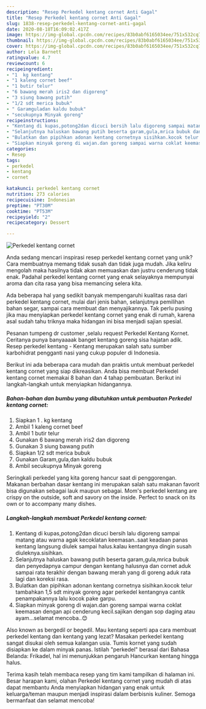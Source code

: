 ```yaml
---
description: "Resep Perkedel kentang cornet Anti Gagal"
title: "Resep Perkedel kentang cornet Anti Gagal"
slug: 1838-resep-perkedel-kentang-cornet-anti-gagal
date: 2020-08-18T16:09:02.417Z
image: https://img-global.cpcdn.com/recipes/83b0abf6165034ee/751x532cq70/perkedel-kentang-cornet-foto-resep-utama.jpg
thumbnail: https://img-global.cpcdn.com/recipes/83b0abf6165034ee/751x532cq70/perkedel-kentang-cornet-foto-resep-utama.jpg
cover: https://img-global.cpcdn.com/recipes/83b0abf6165034ee/751x532cq70/perkedel-kentang-cornet-foto-resep-utama.jpg
author: Lela Barnett
ratingvalue: 4.7
reviewcount: 6
recipeingredient:
- "1  kg kentang"
- "1 kaleng cornet beef"
- "1 butir telur"
- "6 bawang merah iris2 dan digoreng"
- "3 siung bawang putih"
- "1/2 sdt merica bubuk"
- " Garamguladan kaldu bubuk"
- "secukupnya Minyak goreng"
recipeinstructions:
- "Kentang di kupas,potong2dan dicuci bersih lalu digoreng sampai matang atau warna agak kecoklatan keemasan..saat keadaan panas kentang langsung diulek sampai halus.kalau kentangnya dingin susah diuleknya.sisihkan."
- "Selanjutnya haluskan bawang putih beserta garam,gula,mrica bubuk dan penyedapnya campur dengan kentang halusnya dan cornet aduk sampai rata terakhir dengan bawang merah yang di goreng aduk rata lagi dan koreksi rasa."
- "Bulatkan dan pipihkan adonan kentang cornetnya sisihkan.kocok telur tambahkan 1,5 sdt minyak goreng agar perkedel kentangnya cantik penampakannya lalu kocok pake garpu."
- "Siapkan minyak goreng di wajan.dan goreng sampai warna coklat keemasan dengan api cenderung kecil.sajikan dengan sop daging atau ayam...selamat mencoba..😊"
categories:
- Resep
tags:
- perkedel
- kentang
- cornet

katakunci: perkedel kentang cornet 
nutrition: 273 calories
recipecuisine: Indonesian
preptime: "PT30M"
cooktime: "PT53M"
recipeyield: "2"
recipecategory: Dessert

---
```



![Perkedel kentang cornet](https://img-global.cpcdn.com/recipes/83b0abf6165034ee/751x532cq70/perkedel-kentang-cornet-foto-resep-utama.jpg)

Anda sedang mencari inspirasi resep perkedel kentang cornet yang unik? Cara membuatnya memang tidak susah dan tidak juga mudah. Jika keliru mengolah maka hasilnya tidak akan memuaskan dan justru cenderung tidak enak. Padahal perkedel kentang cornet yang enak selayaknya mempunyai aroma dan cita rasa yang bisa memancing selera kita.

Ada beberapa hal yang sedikit banyak mempengaruhi kualitas rasa dari perkedel kentang cornet, mulai dari jenis bahan, selanjutnya pemilihan bahan segar, sampai cara membuat dan menyajikannya. Tak perlu pusing jika mau menyiapkan perkedel kentang cornet yang enak di rumah, karena asal sudah tahu triknya maka hidangan ini bisa menjadi sajian spesial.

Pesanan tumpeng dr customer ,selalu request Perkedel Kentang Kornet. Ceritanya punya banyaaaak banget kentang goreng sisa hajatan adik. Resep perkedel kentang - Kentang merupakan salah satu sumber karbohidrat pengganti nasi yang cukup populer di Indonesia.


Berikut ini ada beberapa cara mudah dan praktis untuk membuat perkedel kentang cornet yang siap dikreasikan. Anda bisa membuat Perkedel kentang cornet memakai 8 bahan dan 4 tahap pembuatan. Berikut ini langkah-langkah untuk menyiapkan hidangannya.

<!--inarticleads1-->

##### Bahan-bahan dan bumbu yang dibutuhkan untuk pembuatan Perkedel kentang cornet:

1. Siapkan 1 . kg kentang
1. Ambil 1 kaleng cornet beef
1. Ambil 1 butir telur
1. Gunakan 6 bawang merah iris2 dan digoreng
1. Gunakan 3 siung bawang putih
1. Siapkan 1/2 sdt merica bubuk
1. Gunakan  Garam,gula,dan kaldu bubuk
1. Ambil secukupnya Minyak goreng


Seringkali perkedel yang kita goreng hancur saat di penggorengan. Makanan berbahan dasar kentang ini merupakan salah satu makanan favorit bisa digunakan sebagai lauk maupun sebagai. Mom&#39;s perkedel kentang are crispy on the outside, soft and savory on the inside. Perfect to snack on its own or to accompany many dishes. 

<!--inarticleads2-->

##### Langkah-langkah membuat Perkedel kentang cornet:

1. Kentang di kupas,potong2dan dicuci bersih lalu digoreng sampai matang atau warna agak kecoklatan keemasan..saat keadaan panas kentang langsung diulek sampai halus.kalau kentangnya dingin susah diuleknya.sisihkan.
1. Selanjutnya haluskan bawang putih beserta garam,gula,mrica bubuk dan penyedapnya campur dengan kentang halusnya dan cornet aduk sampai rata terakhir dengan bawang merah yang di goreng aduk rata lagi dan koreksi rasa.
1. Bulatkan dan pipihkan adonan kentang cornetnya sisihkan.kocok telur tambahkan 1,5 sdt minyak goreng agar perkedel kentangnya cantik penampakannya lalu kocok pake garpu.
1. Siapkan minyak goreng di wajan.dan goreng sampai warna coklat keemasan dengan api cenderung kecil.sajikan dengan sop daging atau ayam...selamat mencoba..😊


Also known as bergedil or begedil. Mau kentang seperti apa cara membuat perkedel kentang dan kentang yang lezat? Masakan perkedel kentang sangat disukai oleh semua kalangan usia. Tumis kornet yang sudah disiapkan ke dalam minyak panas. Istilah &#34;perkedel&#34; berasal dari Bahasa Belanda: Frikadel, hal ini menunjukkan pengaruh Hancurkan kentang hingga halus. 

Terima kasih telah membaca resep yang tim kami tampilkan di halaman ini. Besar harapan kami, olahan Perkedel kentang cornet yang mudah di atas dapat membantu Anda menyiapkan hidangan yang enak untuk keluarga/teman maupun menjadi inspirasi dalam berbisnis kuliner. Semoga bermanfaat dan selamat mencoba!
